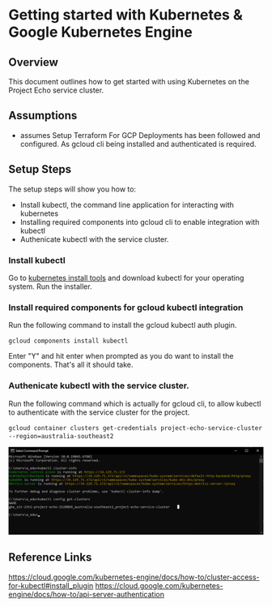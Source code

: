 # Getting started with Kubernetes & Google Kubernetes Engine

## Overview
This document outlines how to get started with using Kubernetes on the Project Echo service cluster.

## Assumptions
* assumes Setup Terraform For GCP Deployments has been followed and configured. As gcloud cli being installed and authenticated is required.

## Setup Steps
The setup steps will show you how to:
* Install kubectl, the command line application for interacting with kubernetes
* Installing required components into gcloud cli to enable integration with kubectl
* Authenicate kubectl with the service cluster.

### Install kubectl
Go to [kubernetes install tools](https://kubernetes.io/docs/tasks/tools/) and download kubectl for your operating system. Run the installer.

### Install required components for gcloud kubectl integration
Run the following command to install the gcloud kubectl auth plugin.

```
gcloud components install kubectl
```

Enter "Y" and hit enter when prompted as you do want to install the components. That's all it should take.

### Authenicate kubectl with the service cluster.
Run the following command which is actually for gcloud cli, to allow kubectl to authenticate with the service cluster for the project.

```
gcloud container clusters get-credentials project-echo-service-cluster --region=australia-southeast2
```

![gke cluster info](documentation/GettingStarted/gkeclusterinfo.png)

## Reference Links
https://cloud.google.com/kubernetes-engine/docs/how-to/cluster-access-for-kubectl#install_plugin
https://cloud.google.com/kubernetes-engine/docs/how-to/api-server-authentication
